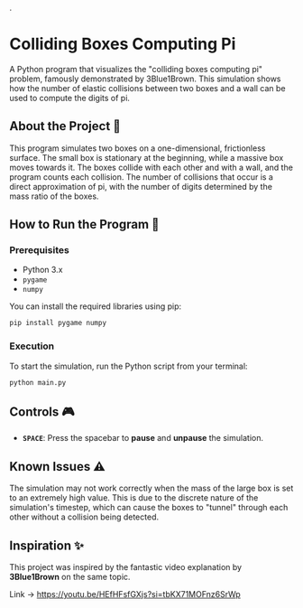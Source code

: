 .
# Colliding Boxes Computing Pi

A Python program that visualizes the "colliding boxes computing pi" problem, famously demonstrated by 3Blue1Brown. This simulation shows how the number of elastic collisions between two boxes and a wall can be used to compute the digits of pi.

## About the Project 📐

This program simulates two boxes on a one-dimensional, frictionless surface. The small box is stationary at the beginning, while a massive box moves towards it. The boxes collide with each other and with a wall, and the program counts each collision. The number of collisions that occur is a direct approximation of pi, with the number of digits determined by the mass ratio of the boxes.

## How to Run the Program 🚀

### Prerequisites

  - Python 3.x
  - `pygame`
  - `numpy`

You can install the required libraries using pip:

```bash
pip install pygame numpy
```

### Execution

To start the simulation, run the Python script from your terminal:

```bash
python main.py
```

## Controls 🎮

  - **`SPACE`**: Press the spacebar to **pause** and **unpause** the simulation.

## Known Issues ⚠️

The simulation may not work correctly when the mass of the large box is set to an extremely high value. This is due to the discrete nature of the simulation's timestep, which can cause the boxes to "tunnel" through each other without a collision being detected.

## Inspiration ✨

This project was inspired by the fantastic video explanation by **3Blue1Brown** on the same topic.

Link -> https://youtu.be/HEfHFsfGXjs?si=tbKX71MOFnz6SrWp
